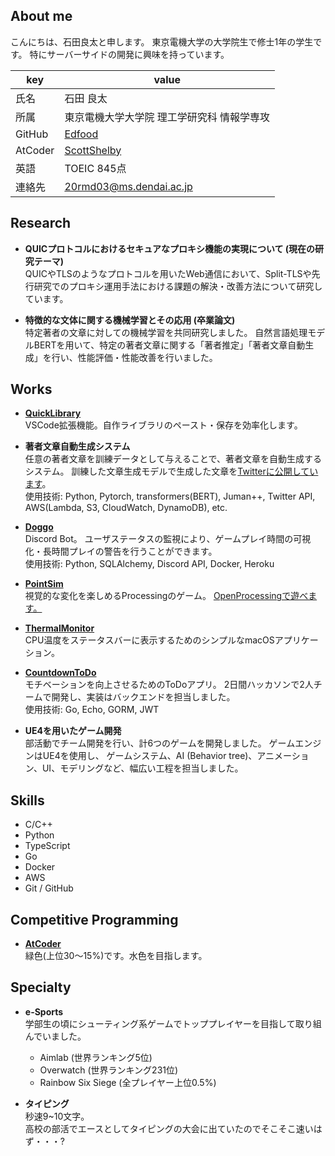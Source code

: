 ## About me
こんにちは、石田良太と申します。
東京電機大学の大学院生で修士1年の学生です。
特にサーバーサイドの開発に興味を持っています。

|key|value|
|----|----|
|氏名|石田 良太|
|所属|東京電機大学大学院 理工学研究科 情報学専攻|
|GitHub|[Edfood](https://github.com/Edfood)|
|AtCoder|[ScottShelby](https://atcoder.jp/users/ScottShelby)|
|英語|TOEIC 845点|
|連絡先|20rmd03@ms.dendai.ac.jp|

## Research
* **QUICプロトコルにおけるセキュアなプロキシ機能の実現について (現在の研究テーマ)**  
QUICやTLSのようなプロトコルを用いたWeb通信において、Split-TLSや先行研究でのプロキシ運用手法における課題の解決・改善方法について研究しています。

* **特徴的な文体に関する機械学習とその応用 (卒業論文)**  
特定著者の文章に対しての機械学習を共同研究しました。
自然言語処理モデルBERTを用いて、特定の著者文章に関する「著者推定」「著者文章自動生成」を行い、性能評価・性能改善を行いました。

## Works
* **[QuickLibrary](https://github.com/Edfood/QuickLibrary)**  
VSCode拡張機能。自作ライブラリのペースト・保存を効率化します。

* **著者文章自動生成システム**  
任意の著者文章を訓練データとして与えることで、著者文章を自動生成するシステム。
訓練した文章生成モデルで生成した文章を[Twitterに公開しています](https://twitter.com/tominobushi_gen)。  
使用技術: Python, Pytorch, transformers(BERT), Juman++, Twitter API, AWS(Lambda, S3, CloudWatch, DynamoDB), etc.

* **[Doggo](https://github.com/Edfood/Doggo)**  
Discord Bot。
ユーザステータスの監視により、ゲームプレイ時間の可視化・長時間プレイの警告を行うことができます。  
使用技術: Python, SQLAlchemy, Discord API, Docker, Heroku

* **[PointSim](https://github.com/Edfood/PointSim)**  
視覚的な変化を楽しめるProcessingのゲーム。
[OpenProcessingで遊べます。](https://www.openprocessing.org/sketch/972725)


* **[ThermalMonitor](https://github.com/Edfood/ThermalMonitor)**  
CPU温度をステータスバーに表示するためのシンプルなmacOSアプリケーション。

* **[CountdownToDo](https://github.com/Edfood/CountdownToDo)**  
モチベーションを向上させるためのToDoアプリ。
2日間ハッカソンで2人チームで開発し、実装はバックエンドを担当しました。  
使用技術: Go, Echo, GORM, JWT


* **UE4を用いたゲーム開発**  
部活動でチーム開発を行い、計6つのゲームを開発しました。
ゲームエンジンはUE4を使用し、 ゲームシステム、AI (Behavior tree)、アニメーション、UI、モデリングなど、幅広い工程を担当しました。

## Skills
- C/C++
- Python
- TypeScript
- Go
- Docker
- AWS
- Git / GitHub

## Competitive Programming
* **[AtCoder](https://atcoder.jp/users/ScottShelby)**  
緑色(上位30〜15%)です。水色を目指します。

## Specialty
- **e-Sports**  
学部生の頃にシューティング系ゲームでトッププレイヤーを目指して取り組んでいました。
  - Aimlab (世界ランキング5位)
  - Overwatch (世界ランキング231位)
  - Rainbow Six Siege (全プレイヤー上位0.5%)

- **タイピング**  
秒速9~10文字。  
高校の部活でエースとしてタイピングの大会に出ていたのでそこそこ速いはず・・・?
